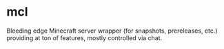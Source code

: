 # mcl
Bleeding edge Minecraft server wrapper (for snapshots, prereleases, etc.) providing at ton of features, mostly controlled via chat.
